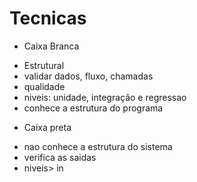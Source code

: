 # Tecnicas
* Caixa Branca 
- Estrutural
- validar dados, fluxo, chamadas
- qualidade
- niveis: unidade, integração e regressao
- conhece a estrutura do programa 
* Caixa preta
- nao conhece a estrutura do sistema
- verifica as saidas 
- niveis> in